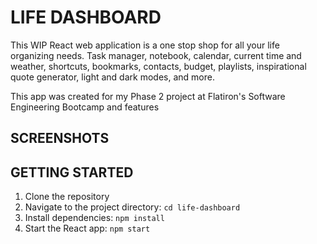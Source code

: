 # LIFE DASHBOARD

This WIP React web application is a one stop shop for all your life organizing needs. Task manager, notebook, calendar, current time and weather, shortcuts, bookmarks, contacts, budget,  playlists, inspirational quote generator, light and dark modes, and more.

This app was created for my Phase 2 project at Flatiron's Software Engineering Bootcamp and features

## SCREENSHOTS

## GETTING STARTED

1. Clone the repository
2. Navigate to the project directory: `cd life-dashboard`
3. Install dependencies: `npm install`
4. Start the React app: `npm start`
